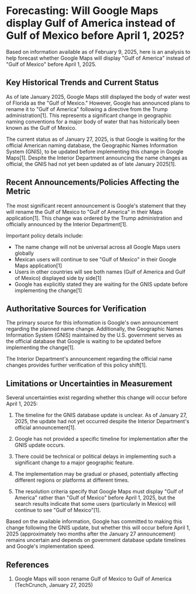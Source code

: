 # Forecasting: Will Google Maps display Gulf of America instead of Gulf of Mexico before April 1, 2025?

Based on information available as of February 9, 2025, here is an analysis to help forecast whether Google Maps will display "Gulf of America" instead of "Gulf of Mexico" before April 1, 2025.

## Key Historical Trends and Current Status

As of late January 2025, Google Maps still displayed the body of water west of Florida as the "Gulf of Mexico." However, Google has announced plans to rename it to "Gulf of America" following a directive from the Trump administration[1]. This represents a significant change in geographic naming conventions for a major body of water that has historically been known as the Gulf of Mexico.

The current status as of January 27, 2025, is that Google is waiting for the official American naming database, the Geographic Names Information System (GNIS), to be updated before implementing this change in Google Maps[1]. Despite the Interior Department announcing the name changes as official, the GNIS had not yet been updated as of late January 2025[1].

## Recent Announcements/Policies Affecting the Metric

The most significant recent announcement is Google's statement that they will rename the Gulf of Mexico to "Gulf of America" in their Maps application[1]. This change was ordered by the Trump administration and officially announced by the Interior Department[1].

Important policy details include:
- The name change will not be universal across all Google Maps users globally
- Mexican users will continue to see "Gulf of Mexico" in their Google Maps application[1]
- Users in other countries will see both names (Gulf of America and Gulf of Mexico) displayed side by side[1]
- Google has explicitly stated they are waiting for the GNIS update before implementing the change[1]

## Authoritative Sources for Verification

The primary source for this information is Google's own announcement regarding the planned name change. Additionally, the Geographic Names Information System (GNIS) maintained by the U.S. government serves as the official database that Google is waiting to be updated before implementing the change[1].

The Interior Department's announcement regarding the official name changes provides further verification of this policy shift[1].

## Limitations or Uncertainties in Measurement

Several uncertainties exist regarding whether this change will occur before April 1, 2025:

1. The timeline for the GNIS database update is unclear. As of January 27, 2025, the update had not yet occurred despite the Interior Department's official announcement[1].

2. Google has not provided a specific timeline for implementation after the GNIS update occurs.

3. There could be technical or political delays in implementing such a significant change to a major geographic feature.

4. The implementation may be gradual or phased, potentially affecting different regions or platforms at different times.

5. The resolution criteria specify that Google Maps must display "Gulf of America" rather than "Gulf of Mexico" before April 1, 2025, but the search results indicate that some users (particularly in Mexico) will continue to see "Gulf of Mexico"[1].

Based on the available information, Google has committed to making this change following the GNIS update, but whether this will occur before April 1, 2025 (approximately two months after the January 27 announcement) remains uncertain and depends on government database update timelines and Google's implementation speed.

## References

1. Google Maps will soon rename Gulf of Mexico to Gulf of America (TechCrunch, January 27, 2025)